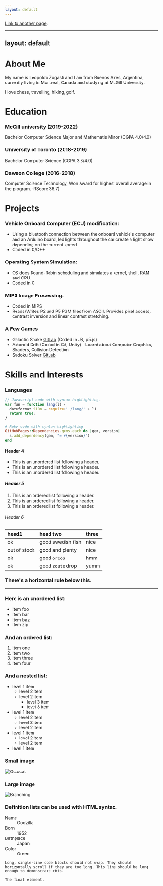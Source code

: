```yaml
---
layout: default
---
```


[Link to another page](./another-page.html).

---
layout: default
---

# About Me

My name is Leopoldo Zugasti and I am from Buenos Aires, Argentina, currently living in Montreal, Canada and studying at McGill University.

I love chess, travelling, hiking, golf.

# Education

### McGill university (2019-2022)
Bachelor Computer Science Major and Mathematis Minor (CGPA 4.0/4.0)

### University of Toronto (2018-2019)
Bachelor Computer Science (CGPA 3.8/4.0)

### Dawson College (2016-2018)
Computer Science Technology, Won Award for highest overall average in the program. (RScore 36.7)

# Projects
### Vehicle Onboard Computer (ECU) modification:
* Using a bluetooth connection between the onboard vehicle's computer and an Arduino board, led lights throughout the car create a light show depending on the current speed.
* Coded in C/C++

### Operating System Simulation:
* OS does Round-Robin scheduling and simulates a kernel, shell, RAM and CPU.
* Coded in C

### MIPS Image Processing:
* Coded in MIPS
* Reads/Writes P2 and P5 PGM files from ASCII. Provides pixel access, contrast inversion and linear contrast stretching.

### A Few Games
* Galactic Snake [GitLab](https://gitlab.com/ZugastLeo/ball-holes-games/) (Coded in JS, p5.js)
* Asteroid Drift (Coded in C#, Unity) - Learnt about Computer Graphics, Shaders, Collision Detection
* Sudoku Solver [GitLab](https://gitlab.com/ZugastLeo/sudokusolver/)

# Skills and Interests
### Languages


```js
// Javascript code with syntax highlighting.
var fun = function lang(l) {
  dateformat.i18n = require('./lang/' + l)
  return true;
}
```

```ruby
# Ruby code with syntax highlighting
GitHubPages::Dependencies.gems.each do |gem, version|
  s.add_dependency(gem, "= #{version}")
end
```

#### Header 4

*   This is an unordered list following a header.
*   This is an unordered list following a header.
*   This is an unordered list following a header.

##### Header 5

1.  This is an ordered list following a header.
2.  This is an ordered list following a header.
3.  This is an ordered list following a header.

###### Header 6

| head1        | head two          | three |
|:-------------|:------------------|:------|
| ok           | good swedish fish | nice  |
| out of stock | good and plenty   | nice  |
| ok           | good `oreos`      | hmm   |
| ok           | good `zoute` drop | yumm  |

### There's a horizontal rule below this.

* * *

### Here is an unordered list:

*   Item foo
*   Item bar
*   Item baz
*   Item zip

### And an ordered list:

1.  Item one
1.  Item two
1.  Item three
1.  Item four

### And a nested list:

- level 1 item
  - level 2 item
  - level 2 item
    - level 3 item
    - level 3 item
- level 1 item
  - level 2 item
  - level 2 item
  - level 2 item
- level 1 item
  - level 2 item
  - level 2 item
- level 1 item

### Small image

![Octocat](https://github.githubassets.com/images/icons/emoji/octocat.png)

### Large image

![Branching](https://guides.github.com/activities/hello-world/branching.png)


### Definition lists can be used with HTML syntax.

<dl>
<dt>Name</dt>
<dd>Godzilla</dd>
<dt>Born</dt>
<dd>1952</dd>
<dt>Birthplace</dt>
<dd>Japan</dd>
<dt>Color</dt>
<dd>Green</dd>
</dl>

```
Long, single-line code blocks should not wrap. They should horizontally scroll if they are too long. This line should be long enough to demonstrate this.
```

```
The final element.
```
